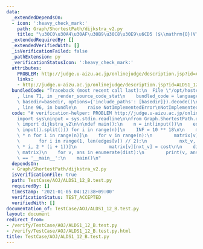 ```yaml
---
data:
  _extendedDependsOn:
  - icon: ':heavy_check_mark:'
    path: Graph/ShortestPath/dijkstra_v2.py
    title: "\u30C0\u30A4\u30AF\u30B9\u30C8\u30E9\u6CD5 ($\\mathrm{O}(V^2)$)"
  _extendedRequiredBy: []
  _extendedVerifiedWith: []
  _isVerificationFailed: false
  _pathExtension: py
  _verificationStatusIcon: ':heavy_check_mark:'
  attributes:
    PROBLEM: http://judge.u-aizu.ac.jp/onlinejudge/description.jsp?id=ALDS1_12_B
    links:
    - http://judge.u-aizu.ac.jp/onlinejudge/description.jsp?id=ALDS1_12_B
  bundledCode: "Traceback (most recent call last):\n  File \"/opt/hostedtoolcache/Python/3.9.1/x64/lib/python3.9/site-packages/onlinejudge_verify/documentation/build.py\"\
    , line 71, in _render_source_code_stat\n    bundled_code = language.bundle(stat.path,\
    \ basedir=basedir, options={'include_paths': [basedir]}).decode()\n  File \"/opt/hostedtoolcache/Python/3.9.1/x64/lib/python3.9/site-packages/onlinejudge_verify/languages/python.py\"\
    , line 96, in bundle\n    raise NotImplementedError\nNotImplementedError\n"
  code: "# verification-helper: PROBLEM http://judge.u-aizu.ac.jp/onlinejudge/description.jsp?id=ALDS1_12_B\n\
    import sys\ninput = sys.stdin.readline\n\nfrom Graph.ShortestPath.dijkstra_v2\
    \ import dijkstra_v2\n\n\ndef main():\n    n = int(input())\n    edges = [list(map(int,\
    \ input().split())) for i in range(n)]\n    INF = 10 ** 18\n\n    matrix = [[INF]\
    \ * n for i in range(n)]\n    for v in range(n):\n        matrix[v][v] = 0\n \
    \       for i in range(1, len(edges[v]) // 2):\n            nxt_v, cost = edges[v][slice(2\
    \ * i, 2 * (i + 1))]\n            matrix[v][nxt_v] = cost\n\n    dist = dijkstra_v2(0,\
    \ matrix)\n    for v, ans in enumerate(dist):\n        print(v, ans)\n\n\nif __name__\
    \ == '__main__':\n    main()\n"
  dependsOn:
  - Graph/ShortestPath/dijkstra_v2.py
  isVerificationFile: true
  path: TestCase/AOJ/ALDS1_12_B.test.py
  requiredBy: []
  timestamp: '2021-01-05 04:12:38+09:00'
  verificationStatus: TEST_ACCEPTED
  verifiedWith: []
documentation_of: TestCase/AOJ/ALDS1_12_B.test.py
layout: document
redirect_from:
- /verify/TestCase/AOJ/ALDS1_12_B.test.py
- /verify/TestCase/AOJ/ALDS1_12_B.test.py.html
title: TestCase/AOJ/ALDS1_12_B.test.py
---
```


